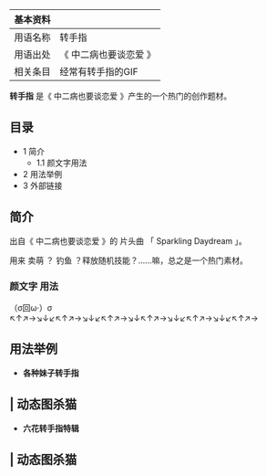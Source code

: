 |  **基本资料**  ||
|---|---|
|用语名称  |  转手指   |
|用语出处  |  《  中二病也要谈恋爱  》   |
|相关条目  |  经常有转手指的GIF   |
  
**转手指** 是《  中二病也要谈恋爱  》产生的一个热门的创作题材。

##  目录

  * 1  简介 
    * 1.1  颜文字用法 
  * 2  用法举例 
  * 3  外部链接 

##  简介

出自《  中二病也要谈恋爱  》的  片头曲  「  Sparkling Daydream  」。

用来  卖萌  ？  钓鱼  ？释放随机技能？……嘛，总之是一个热门素材。

###  颜文字  用法

（σ回ω·）σ ↖↑↗→↘↓↙↖↑↗→↘↓↙↖↑↗→↘↓↖↑↗→↘↓↙↖↑↗→↘↓↙↖↑↗→

##  用法举例

  * **各种妹子转手指**

|  动态图杀猫  
---  
  

  
  
  * **六花转手指特辑**

|  动态图杀猫  
---  
  

  
  
  